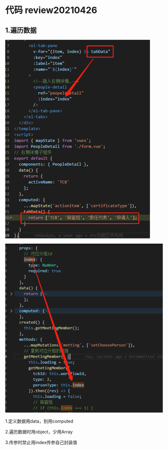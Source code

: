 # 代码 review20210426

## 1.遍历数据

![image-20210428102233111](../assets/image-20210428102233111.png)

![image-20210428102336793](../assets/image-20210428102336793.png)

1.定义数据用data，别用computed

2.遍历数据时用object，少用Array

3.传参时禁止用index传参自己封装值